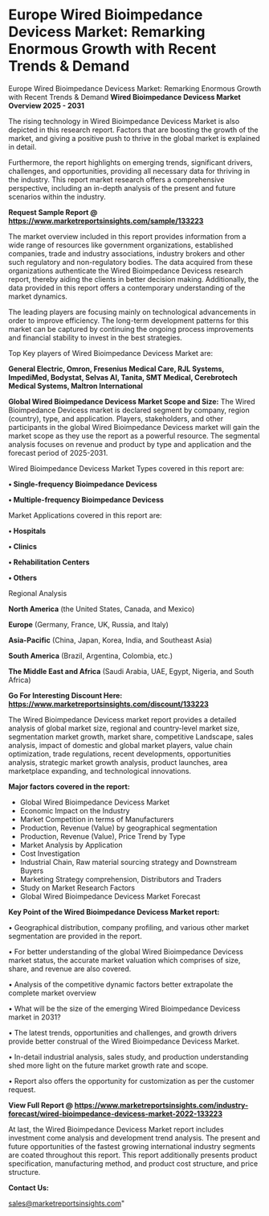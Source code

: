 # Europe Wired Bioimpedance Devicess Market: Remarking Enormous Growth with Recent Trends & Demand
Europe Wired Bioimpedance Devicess Market: Remarking Enormous Growth with Recent Trends & Demand
<Strong> Wired Bioimpedance Devicess Market Overview 2025 - 2031</strong>

The rising technology in Wired Bioimpedance Devicess Market is also depicted in this research report. Factors that are boosting the growth of the market, and giving a positive push to thrive in the global market is explained in detail.

Furthermore, the report highlights on emerging trends, significant drivers, challenges, and opportunities, providing all necessary data for thriving in the industry. This report market research offers a comprehensive perspective, including an in-depth analysis of the present and future scenarios within the industry.

<strong>Request Sample Report @ <a href=https://www.marketreportsinsights.com/sample/133223>https://www.marketreportsinsights.com/sample/133223</a></strong>

The market overview included in this report provides information from a wide range of resources like government organizations, established companies, trade and industry associations, industry brokers and other such regulatory and non-regulatory bodies. The data acquired from these organizations authenticate the Wired Bioimpedance Devicess research report, thereby aiding the clients in better decision making. Additionally, the data provided in this report offers a contemporary understanding of the market dynamics.

The leading players are focusing mainly on technological advancements in order to improve efficiency. The long-term development patterns for this market can be captured by continuing the ongoing process improvements and financial stability to invest in the best strategies.

Top Key players of Wired Bioimpedance Devicess Market are:

<strong>General Electric, Omron, Fresenius Medical Care, RJL Systems, ImpediMed, Bodystat, Selvas AI, Tanita, SMT Medical, Cerebrotech Medical Systems, Maltron International</strong>

<strong><b>Global Wired Bioimpedance Devicess Market Scope and Size:</b></strong>
The Wired Bioimpedance Devicess market is declared segment by company, region (country), type, and application. Players, stakeholders, and other participants in the global Wired Bioimpedance Devicess market will gain the market scope as they use the report as a powerful resource. The segmental analysis focuses on revenue and product by type and application and the forecast period of 2025-2031.

Wired Bioimpedance Devicess Market Types covered in this report are:

<strong>• Single-frequency Bioimpedance Devicess

• Multiple-frequency Bioimpedance Devicess</strong>

Market Applications covered in this report are:

<strong>• Hospitals

• Clinics

• Rehabilitation Centers

• Others</strong> 

Regional Analysis

<strong>North America</strong> (the United States, Canada, and Mexico)

<strong>Europe</strong> (Germany, France, UK, Russia, and Italy)

<strong>Asia-Pacific</strong> (China, Japan, Korea, India, and Southeast Asia)

<strong>South America</strong> (Brazil, Argentina, Colombia, etc.)

<strong>The Middle East and Africa</strong> (Saudi Arabia, UAE, Egypt, Nigeria, and South Africa)

<strong>Go For Interesting Discount Here: <a href=https://www.marketreportsinsights.com/discount/133223>https://www.marketreportsinsights.com/discount/133223</a></strong>

The Wired Bioimpedance Devicess market report provides a detailed analysis of global market size, regional and country-level market size, segmentation market growth, market share, competitive Landscape, sales analysis, impact of domestic and global market players, value chain optimization, trade regulations, recent developments, opportunities analysis, strategic market growth analysis, product launches, area marketplace expanding, and technological innovations.

<strong><b>Major factors covered in the report:</b></strong>
<ul>
  <li>Global Wired Bioimpedance Devicess Market </li>
  <li>Economic Impact on the Industry</li>
  <li>Market Competition in terms of Manufacturers</li>
  <li>Production, Revenue (Value) by geographical segmentation</li>
  <li>Production, Revenue (Value), Price Trend by Type</li>
  <li>Market Analysis by Application</li>
  <li>Cost Investigation</li>
  <li>Industrial Chain, Raw material sourcing strategy and Downstream Buyers</li>
  <li>Marketing Strategy comprehension, Distributors and Traders</li>
  <li>Study on Market Research Factors</li>
  <li>Global Wired Bioimpedance Devicess Market Forecast</li>
</ul>

<strong><b>Key Point of the Wired Bioimpedance Devicess Market report:</b></strong>

• Geographical distribution, company profiling, and various other market segmentation are provided in the report.

• For better understanding of the global Wired Bioimpedance Devicess market status, the accurate market valuation which comprises of size, share, and revenue are also covered.

• Analysis of the competitive dynamic factors better extrapolate the complete market overview

• What will be the size of the emerging Wired Bioimpedance Devicess market in 2031?

• The latest trends, opportunities and challenges, and growth drivers provide better construal of the Wired Bioimpedance Devicess Market.

• In-detail industrial analysis, sales study, and production understanding shed more light on the future market growth rate and scope.

• Report also offers the opportunity for customization as per the customer request.

<strong><b>View Full Report @ <a href=https://www.marketreportsinsights.com/industry-forecast/wired-bioimpedance-devicess-market-2022-133223>https://www.marketreportsinsights.com/industry-forecast/wired-bioimpedance-devicess-market-2022-133223</a></b></strong>


At last, the Wired Bioimpedance Devicess Market report includes investment come analysis and development trend analysis. The present and future opportunities of the fastest growing international industry segments are coated throughout this report. This report additionally presents product specification, manufacturing method, and product cost structure, and price structure.

<strong>Contact Us:</strong>

sales@marketreportsinsights.com"
